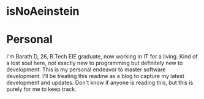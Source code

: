# isNoAeinstein
# Personal
I'm Barath D, 26, B.Tech EIE graduate, now working in IT for a living. Kind of a lost soul here, not exactly new to programming but definitely new to development. This is my personal endeavor to master software development. I'll be treating this readme as a blog to capture my latest development and updates. Don't know if anyone is reading this, but this is purely for me to keep track.
